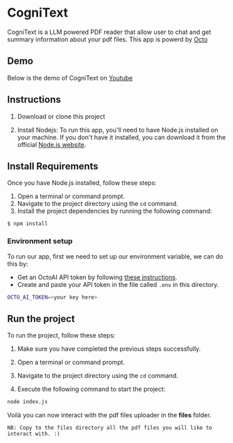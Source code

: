 # CogniText
CogniText is a LLM powered PDF reader that allow user to chat and get summary information about your pdf files. This app is powerd by [Octo](https://octo.ai/)

## Demo
Below is the demo of CogniText on [Youtube](https://youtu.be/dxC4OOwnVEQ)

## Instructions

1. Download or clone this project

2. Install Nodejs:
To run this app, you'll need to have Node.js installed on your machine. If you don't have it installed, you can download it from the official [Node.js website](https://nodejs.org).


## Install Requirements
Once you have Node.js installed, follow these steps:

1. Open a terminal or command prompt.
2. Navigate to the project directory using the `cd` command.
3. Install the project dependencies by running the following command:

```
$ npm install
```

### Environment setup

To run our app, first we need to set up our environment variable, we can do this by:

- Get an OctoAI API token by following [these instructions](https://octo.ai/docs/getting-started/how-to-create-octoai-api-token/).
- Create and paste your API token in the file called `.env` in this directory.

```bash
OCTO_AI_TOKEN=<your key here>
```

## Run the project
To run the project, follow these steps:

1. Make sure you have completed the previous steps successfully.

2. Open a terminal or command prompt.

3. Navigate to the project directory using the `cd` command.

4. Execute the following command to start the project:

```bash
node index.js
```

Voilà you can now interact with the pdf files uploader in the **files** folder.

`NB: Copy to the files directory all the pdf files you will like to interact with. :)`